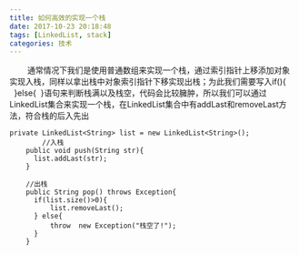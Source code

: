 ```yaml
---
title: 如何高效的实现一个栈
date: 2017-10-23 20:18:48
tags: [LinkedList, stack]
categories: 技术
---
```

&nbsp;&nbsp;&nbsp;&nbsp;&nbsp;&nbsp;&nbsp;&nbsp;通常情况下我们是使用普通数组来实现一个栈，通过索引指针上移添加对象实现入栈，同样以拿出栈中对象索引指针下移实现出栈；为此我们需要写入if(){ &nbsp;&nbsp;}else{&nbsp;&nbsp;}语句来判断栈满以及栈空，代码会比较臃肿，所以我们可以通过LinkedList集合来实现一个栈，在LinkedList集合中有addLast和removeLast方法，符合栈的后入先出<br/>

```
private LinkedList<String> list = new LinkedList<String>();
        //入栈
	public void push(String str){
	  list.addLast(str);
	}
	
	//出栈
	public String pop() throws Exception{
	  if(list.size()>0){
		  list.removeLast();
	  }	else{
		  throw  new Exception("栈空了!");
	  }
	}
```
